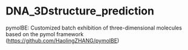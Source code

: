 # DNA_3Dstructure_prediction

pymolBE: Customized batch exhibition of three-dimensional molecules based on the pymol framework
(https://github.com/HaolingZHANG/pymolBE)
